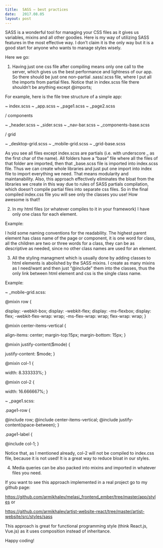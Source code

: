 ```yaml
---
title:  SASS – best practices
date:   2017.08.05
layout: post
---
```


SASS is a wonderful tool for managing your CSS files as it gives us variables, mixins and all other goodies.
Here is my way of utilizing SASS features in the most effective way.
I don’t claim it is the only way but it is a good start for anyone who wants to manage styles wisely.

Here we go:

1) Having just one css file after compiling means only one call to the server, which gives us the best performance and lightness of our app.
So there should be just one non-partial .sass/.scss file, where I put all the imports from partial files.
Notice that in index.scss file there shouldn’t be anything except @imports;

For example, here is the file tree structure of a simple app:

~ index.scss
~ _app.scss
~ _page1.scss
~ _page2.scss

/ components

~ _header.scss
~ _sider.scss
~ _nav-bar.scss
~ _components-base.scss

/ grid

~ _desktop-grid.scss
~ _mobile-grid.scss
~ _grid-base.scss


As you see all files except index.scss are partials (i.e. with underscore _ as the first char of the name).
All folders have a “base” file where all the files of that folder are imported, then that _base.scss file is imported into index.scss file.
Thus we can create whole libraries and just put one import into index file to import everything we need. That means modularity and maintanability.
Also, this approach effectively eliminates the bloat from the libraries we create in this way due to rules of SASS partials compilation, which doesn’t compile partial files into separate css files.
So in the final compiled index.css file you will see only the classes you use! How awesome is that!!

2) In my html files (or whatever compiles to it in your framework) I have only one class for each element.

Example:

<div class="navbar">

<div class="navbar-button-group">
<div class="navbar-button"> </div>
</div>

</div>

I hold some naming conventions for the readability. The highest parent element has class name of the page or component,
it is one word for class, all the children are two or three words for a class, they can be as descriptive as needed, since no other class names are used for an element.

3) All the styling managment which is usually done by adding classes to html elements is abolished by the SASS mixins.
I create as many mixins as I need/want and then just “@include” them into the classes, thus the only link between html element and css is the single class name.

Example:

~ _mobile-grid.scss:

@mixin row {

display: -webkit-box;
display: -webkit-flex;
display: -ms-flexbox;
display: flex;
-webkit-flex-wrap: wrap;
-ms-flex-wrap: wrap;
flex-wrap: wrap;
}

@mixin center-items-vertical {

align-items: center;
margin-top:15px;
margin-bottom: 15px;
}

@mixin justify-content($mode) {

justify-content: $mode;
}

@mixin col-1 {

width: 8.333333%;
}

@mixin col-2 {

width: 16.666667%;
}

~ _page1.scss:

.page1-row {

@include row;
@include center-items-vertical;
@include justify-content(space-between);
}

.page1-label {

@include col-1;
}

Notice that, as I mentioned already, col-2 will not be compiled to index.css file, because it is not used! It is a great way to reduce bloat in our styles.

4) Media queries can be also packed into mixins and imported in whatever files you need.

If you want to see this approach implemented in a real project go to my github page:

https://github.com/armikhalev/melasi_frontend_ember/tree/master/app/styles
or

https://github.com/armikhalev/artist-website-react/tree/master/artist-website/src/styles/sass

This approach is great for functional programming style (think React.js, Vue.js) as it uses composition instead of inheritance.

Happy coding!

